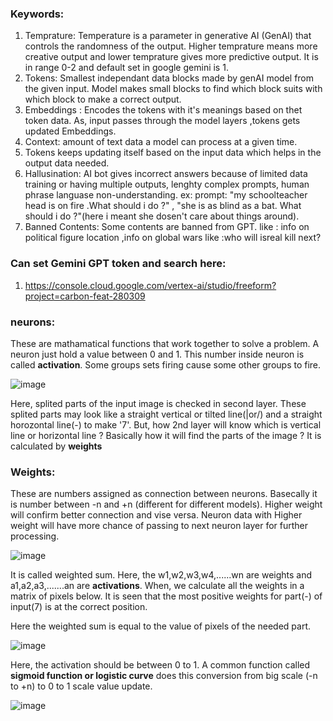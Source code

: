### Keywords: 
1. Temprature: Temperature is a parameter in generative AI (GenAI) that controls the randomness of the output. Higher temprature means more creative output and lower temprature gives more predictive output. It is in range 0-2 and default set in google gemini is 1. 
2. Tokens: Smallest independant data blocks made by genAI model from the given input. Model makes small blocks to find which block suits with which block to make a correct output.
3. Embeddings : Encodes the tokens with it's meanings based on thet token data. As, input passes through the model layers ,tokens gets updated Embeddings.
4. Context: amount of text data a model can process at a given time.
5. Tokens keeps updating itself based on the input data which helps in the output data needed.
6. Hallusination: AI bot gives incorrect answers because of limited data training or having multiple outputs, lenghty complex prompts, human phrase languase non-understanding. ex: prompt: "my schoolteacher head is on fire .What should i do ?"  ,  "she is as blind as a bat. What should i do ?"(here i meant she dosen't care about things around).
7. Banned Contents: Some contents are banned from GPT. like : info on political figure location ,info on global wars like :who will isreal kill next?   

### Can set Gemini GPT token and search here: 
1. https://console.cloud.google.com/vertex-ai/studio/freeform?project=carbon-feat-280309

### neurons: 
These are mathamatical functions that work together to solve a problem. A neuron just hold a value between 0 and 1. This number inside neuron is called **activation**. Some groups sets firing cause some other groups to fire. 


![image](https://github.com/user-attachments/assets/566eadae-4a26-4cee-be07-88b8209186ef)

Here, splited parts of the input image is checked in second layer. These splited parts may look like a straight vertical or tilted line(|or/) and a straight horozontal line(-) to make '7'. 
But, how 2nd layer will know which is vertical line or horizontal line ? Basically how it will find the parts of the image ? It is calculated by **weights**


### Weights: 
These are numbers assigned as connection between neurons. Basecally it is number between -n and +n (different for different models). Higher weight will confirm better connection and vise versa. Neuron data with Higher weight will have more chance of passing to next neuron layer for further processing. 

![image](https://github.com/user-attachments/assets/da0dff38-e94c-46aa-8501-93fed23a8975)

It is called weighted sum. Here, the w1,w2,w3,w4,......wn are weights and a1,a2,a3,.......an are **activations**. When, we calculate all the weights in a matrix of pixels below. It is seen that the most positive weights for part(-) of input(7) is at the correct position.

Here the weighted sum is equal to the value of pixels of the needed part. 

![image](https://github.com/user-attachments/assets/1f6279e2-aff0-4cf2-a2ca-81b76048c425)

Here, the activation should be between 0 to 1. A common function called **sigmoid function or logistic curve** does this conversion from big scale (-n to +n) to 0 to 1 scale value update. 

![image](https://github.com/user-attachments/assets/0df9289a-29d1-4df3-8d5c-0a4625f4dbc6)






